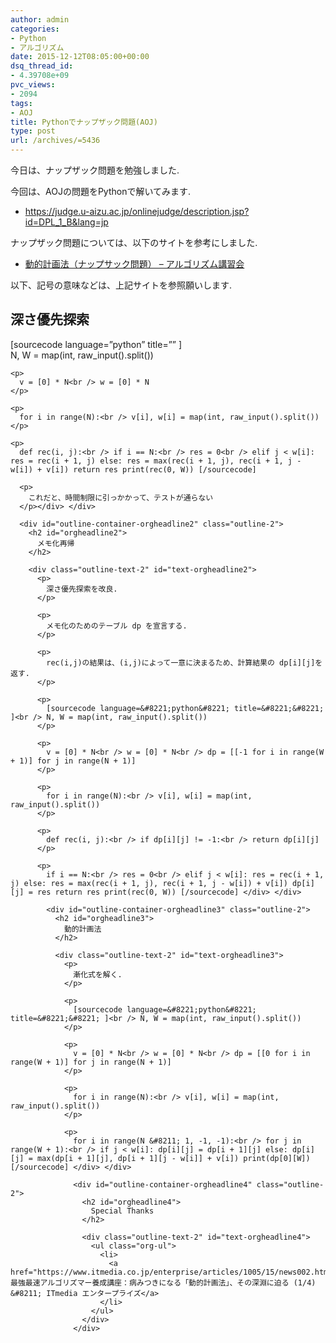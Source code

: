 ```yaml
---
author: admin
categories:
- Python
- アルゴリズム
date: 2015-12-12T08:05:00+00:00
dsq_thread_id:
- 4.39708e+09
pvc_views:
- 2094
tags:
- AOJ
title: Pythonでナップザック問題(AOJ)
type: post
url: /archives/=5436
---
```


今日は、ナップザック問題を勉強しました. 

今回は、AOJの問題をPythonで解いてみます. 

<ul class="org-ul">
  <li>
    <a href="https://judge.u-aizu.ac.jp/onlinejudge/description.jsp?id=DPL_1_B&lang=jp">https://judge.u-aizu.ac.jp/onlinejudge/description.jsp?id=DPL_1_B&lang=jp</a>
  </li>
</ul>

ナップザック問題については、以下のサイトを参考にしました. 

<ul class="org-ul">
  <li>
    <a href="https://dai1741.github.io/maximum-algo-2012/docs/dynamic-programming/">動的計画法（ナップサック問題） &#8211; アルゴリズム講習会</a>
  </li>
</ul>

以下、記号の意味などは、上記サイトを参照願いします. 

<div id="outline-container-orgheadline1" class="outline-2">
  <h2 id="orgheadline1">
    深さ優先探索
  </h2>
  
  <div class="outline-text-2" id="text-orgheadline1">
    [sourcecode language=&#8221;python&#8221; title=&#8221;&#8221; ]<br /> N, W = map(int, raw_input().split())</p> 
    
    <p>
      v = [0] * N<br /> w = [0] * N
    </p>
    
    <p>
      for i in range(N):<br /> v[i], w[i] = map(int, raw_input().split())
    </p>
    
    <p>
      def rec(i, j):<br /> if i == N:<br /> res = 0<br /> elif j < w[i]: res = rec(i + 1, j) else: res = max(rec(i + 1, j), rec(i + 1, j - w[i]) + v[i]) return res print(rec(0, W)) [/sourcecode] 
      
      <p>
        これだと、時間制限に引っかかって、テストが通らない
      </p></div> </div> 
      
      <div id="outline-container-orgheadline2" class="outline-2">
        <h2 id="orgheadline2">
          メモ化再帰
        </h2>
        
        <div class="outline-text-2" id="text-orgheadline2">
          <p>
            深さ優先探索を改良.
          </p>
          
          <p>
            メモ化のためのテーブル dp を宣言する.
          </p>
          
          <p>
            rec(i,j)の結果は、(i,j)によって一意に決まるため、計算結果の dp[i][j]を返す.
          </p>
          
          <p>
            [sourcecode language=&#8221;python&#8221; title=&#8221;&#8221; ]<br /> N, W = map(int, raw_input().split())
          </p>
          
          <p>
            v = [0] * N<br /> w = [0] * N<br /> dp = [[-1 for i in range(W + 1)] for j in range(N + 1)]
          </p>
          
          <p>
            for i in range(N):<br /> v[i], w[i] = map(int, raw_input().split())
          </p>
          
          <p>
            def rec(i, j):<br /> if dp[i][j] != -1:<br /> return dp[i][j]
          </p>
          
          <p>
            if i == N:<br /> res = 0<br /> elif j < w[i]: res = rec(i + 1, j) else: res = max(rec(i + 1, j), rec(i + 1, j - w[i]) + v[i]) dp[i][j] = res return res print(rec(0, W)) [/sourcecode] </div> </div> 
            
            <div id="outline-container-orgheadline3" class="outline-2">
              <h2 id="orgheadline3">
                動的計画法
              </h2>
              
              <div class="outline-text-2" id="text-orgheadline3">
                <p>
                  漸化式を解く.
                </p>
                
                <p>
                  [sourcecode language=&#8221;python&#8221; title=&#8221;&#8221; ]<br /> N, W = map(int, raw_input().split())
                </p>
                
                <p>
                  v = [0] * N<br /> w = [0] * N<br /> dp = [[0 for i in range(W + 1)] for j in range(N + 1)]
                </p>
                
                <p>
                  for i in range(N):<br /> v[i], w[i] = map(int, raw_input().split())
                </p>
                
                <p>
                  for i in range(N &#8211; 1, -1, -1):<br /> for j in range(W + 1):<br /> if j < w[i]: dp[i][j] = dp[i + 1][j] else: dp[i][j] = max(dp[i + 1][j], dp[i + 1][j - w[i]] + v[i]) print(dp[0][W]) [/sourcecode] </div> </div> 
                  
                  <div id="outline-container-orgheadline4" class="outline-2">
                    <h2 id="orgheadline4">
                      Special Thanks
                    </h2>
                    
                    <div class="outline-text-2" id="text-orgheadline4">
                      <ul class="org-ul">
                        <li>
                          <a href="https://www.itmedia.co.jp/enterprise/articles/1005/15/news002.html">最強最速アルゴリズマー養成講座：病みつきになる「動的計画法」、その深淵に迫る (1/4) &#8211; ITmedia エンタープライズ</a>
                        </li>
                      </ul>
                    </div>
                  </div>